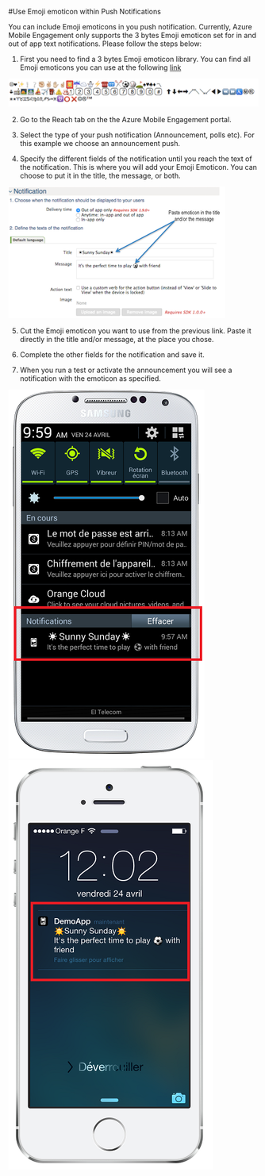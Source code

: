 <properties 
	pageTitle="Use Emoji emoticon within Push Notifications" 
	description="How to use Emoji emoticons within your push notifications"					
	services="mobile-engagement" 
	documentationCenter="mobile" 
	authors="piyushjo" 
	manager="dwrede" 
	editor="" />

<tags 
	ms.service="mobile-engagement" 
	ms.workload="mobile" 
	ms.tgt_pltfrm="mobile-windows-phone" 
	ms.devlang="dotnet" 
	ms.topic="article" 
	ms.date="05/06/2015" 
	ms.author="piyushjo" />

#Use Emoji emoticon within Push Notifications

You can include Emoji emoticons in you push notification. Currently, Azure Mobile Engagement only supports the 3 bytes Emoji emoticon set for in and out of app text notifications. 
Please follow the steps below:

1) First you need to find a 3 bytes Emoji emoticon library. You can find all Emoji emoticons you can use at the following [link](http://stackoverflow.com/questions/10153529/emoji-on-mysql-and-php-why-some-symbol-yes-other-not)

![1]

2) Go to the Reach tab on the the Azure Mobile Engagement portal.

3) Select the type of your push notification (Announcement, polls etc). For this example we choose an announcement push.

4) Specify the different fields of the notification until you reach the text of the notification. This is where you will add your Emoji Emoticon. You can choose to put it in the title, the message, or both.

![2]

5) Cut the Emoji emoticon you want to use from the previous link. Paste it directly in the title and/or message, at the place you chose. 

6) Complete the other fields for the notification and save it. 

7) When you run a test or activate the announcement you will see a notification with the emoticon as specified.   

![3] ![4]

<!-- Images. -->
[1]: ./media/mobile-engagement-use-emoji-with-push/emoji.png
[2]: ./media/mobile-engagement-use-emoji-with-push/notification_input.png
[3]: ./media/mobile-engagement-use-emoji-with-push/notification_android.png
[4]: ./media/mobile-engagement-use-emoji-with-push/notification_ios.png